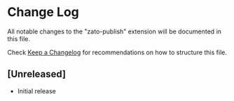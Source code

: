 # Change Log
All notable changes to the "zato-publish" extension will be documented in this file.

Check [Keep a Changelog](http://keepachangelog.com/) for recommendations on how to structure this file.

## [Unreleased]
- Initial release